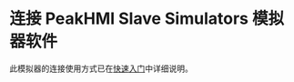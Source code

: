 # 连接 PeakHMI Slave Simulators 模拟器软件

此模拟器的连接使用方式已在[快速入门](../../../../quick-start/installation-modbus.md)中详细说明。